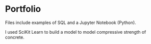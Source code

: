 # Portfolio
Files include examples of SQL and a Jupyter Notebook (Python).

I used SciKit Learn to build a model to model compressive strength of concrete.
